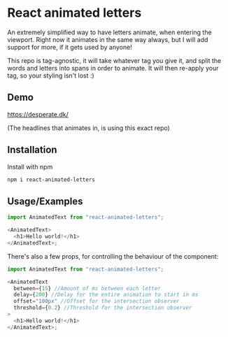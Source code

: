 # React animated letters

An extremely simplified way to have letters animate, when entering the viewport. Right now it animates in the same way always, but I will add support for more, if it gets used by anyone!

This repo is tag-agnostic, it will take whatever tag you give it, and split the words and letters into spans in order to animate. It will then re-apply your tag, so your styling isn't lost :)

## Demo

https://desperate.dk/

(The headlines that animates in, is using this exact repo)

## Installation

Install with npm

```bash
npm i react-animated-letters
```

## Usage/Examples

```javascript
import AnimatedText from "react-animated-letters";

<AnimatedText>
  <h1>Hello world!</h1>
</AnimatedText>;
```

There's also a few props, for controlling the behaviour of the component:

```javascript
import AnimatedText from "react-animated-letters";

<AnimatedText
  between={15} //Amount of ms between each letter
  delay={200} //Delay for the entire animation to start in ms
  offset="100px" //Offset for the intersection observer
  threshold={0.2} //Threshold for the intersection observer
>
  <h1>Hello world!</h1>
</AnimatedText>;
```
